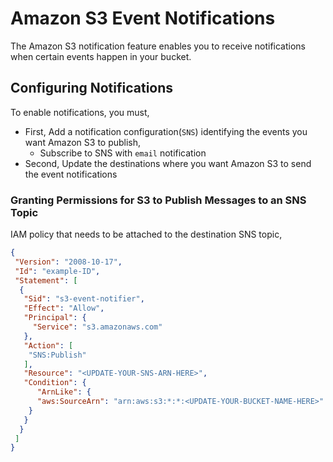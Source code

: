 # Amazon S3 Event Notifications
The Amazon S3 notification feature enables you to receive notifications when certain events happen in your bucket. 

## Configuring Notifications
To enable notifications, you must,
- First, Add a notification configuration(`SNS`) identifying the events you want Amazon S3 to publish,
  - Subscribe to SNS with `email` notification
- Second, Update the destinations where you want Amazon S3 to send the event notifications

### Granting Permissions for S3 to Publish Messages to an SNS Topic
IAM policy that needs to be attached to the destination SNS topic,
```json
{
 "Version": "2008-10-17",
 "Id": "example-ID",
 "Statement": [
  {
   "Sid": "s3-event-notifier",
   "Effect": "Allow",
   "Principal": {
     "Service": "s3.amazonaws.com"
   },
   "Action": [
    "SNS:Publish"
   ],
   "Resource": "<UPDATE-YOUR-SNS-ARN-HERE>",
   "Condition": {
      "ArnLike": {          
      "aws:SourceArn": "arn:aws:s3:*:*:<UPDATE-YOUR-BUCKET-NAME-HERE>"
    }
   }
  }
 ]
}
```